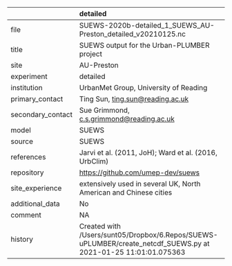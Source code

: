 |                   | detailed                                                                                                       |
|:------------------|:---------------------------------------------------------------------------------------------------------------|
| file              | SUEWS-2020b-detailed_1_SUEWS_AU-Preston_detailed_v20210125.nc                                                  |
| title             | SUEWS output for the Urban-PLUMBER project                                                                     |
| site              | AU-Preston                                                                                                     |
| experiment        | detailed                                                                                                       |
| institution       | UrbanMet Group, University of Reading                                                                          |
| primary_contact   | Ting Sun, ting.sun@reading.ac.uk                                                                               |
| secondary_contact | Sue Grimmond, c.s.grimmond@reading.ac.uk                                                                       |
| model             | SUEWS                                                                                                          |
| source            | SUEWS                                                                                                          |
| references        | Jarvi et al. (2011, JoH); Ward et al. (2016, UrbClim)                                                          |
| repository        | https://github.com/umep-dev/suews                                                                              |
| site_experience   | extensively used in several UK, North American and Chinese cities                                              |
| additional_data   | No                                                                                                             |
| comment           | NA                                                                                                             |
| history           | Created with /Users/sunt05/Dropbox/6.Repos/SUEWS-uPLUMBER/create_netcdf_SUEWS.py at 2021-01-25 11:01:01.075363 |
